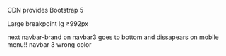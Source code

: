 CDN provides Bootstrap 5

Large breakpoint lg ≥992px

next
navbar-brand on navbar3 goes to bottom and dissapears on mobile menu!!
navbar 3 wrong color
